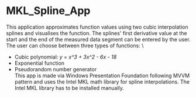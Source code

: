 # MKL_Spline_App
This application approximates function values using two cubic interpolation splines and visualises the function.
The splines' first derivative value at the start and the end of the measured data segment can be entered by the user. 
\
The user can choose between three types of functions:
\
- Cubic polynomial: _y = x^3 + 3x^2 - 6x - 18_
- Exponential function
- Pseudorandom number generator
\
This app is made via Windows Presentation Foundation following MVVM pattern and uses the Intel MKL math library for spline interpolations.
The Intel MKL library has to be installed manually.
